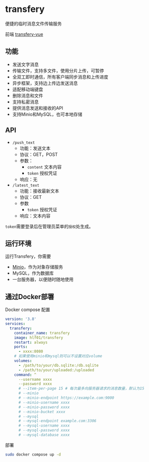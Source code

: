 # transfery
便捷的临时消息文件传输服务

前端 [transfery-vue](https://github.com/hlf20010508/transfery-vue)
## 功能
- 发送文字消息
- 传输文件，支持多文件，使用分片上传，可暂停
- 全双工即时通信，所有客户端同步消息和上传进度
- 异步框架，支持边上传边发送消息
- 适配移动端键盘
- 删除消息和文件
- 支持私密消息
- 提供消息发送和接收的API
- 支持Minio和MySQL，也可本地存储

## API
- `/push_text`
    - 功能：发送文本
    - 协议：GET，POST
    - 参数：
        - `content` 文本内容
        - `token` 授权凭证
    - 响应：无
- `/latest_text`
    - 功能：接收最新文本
    - 协议：GET
    - 参数
        - `token` 授权凭证
    - 响应：文本内容

`token`需要登录后在管理员菜单的`授权`处生成。

## 运行环境
运行Transfery，你需要
- <a href="https://github.com/minio/minio">Minio</a>，作为对象存储服务
- MySQL，作为数据库
- 一台服务器，以便随时随地使用

## 通过Docker部署
Docker compose 配置
```yml
version: '3.8'
services:
  transfery:
    container_name: transfery
    image: hlf01/transfery
    restart: always
    ports:
      - xxxx:8080
    # 如果使用minio和mysql则可以不设置对应volume
    volumes:
      - /path/to/your/db.sqlite:/db.sqlite
      - /path/to/your/uploaded:/uploaded
    command: ^
      --username xxxx
      --password xxxx
      # --item-per-page 15 # 每次最多向服务器请求的消息数量，默认为15
      # --minio
      # --minio-endpoint https://example.com:9000
      # --minio-username xxxx
      # --minio-password xxxx
      # --minio-bucket xxxx
      # --mysql
      # --mysql-endpoint example.com:3306
      # --mysql-username xxxx
      # --mysql-password xxxx
      # --mysql-database xxxx
```

部署
```sh
sudo docker compose up -d
```
